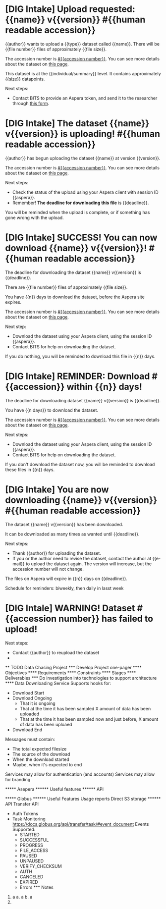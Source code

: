 # [DIG Intake] Upload requested: {{name}} v{{version}} #{{human readable accession}}

{{author}} wants to upload a {{type}} dataset called {{name}}. There will be {{file number}} files of approximately {{file size}}.

The accession number is [#{{accession number}}](). You can see more details about the dataset on [this page]().

This dataset is at the {{individual/summary}} level. It contains approximately {{size}} datapoints.

Next steps:
* Contact BITS to provide an Aspera token, and send it to the researcher through [this form]().





# [DIG Intake] The dataset {{name}} v{{version}} is uploading! #{{human readable accession}}

{{author}} has begun uploading the dataset {{name}} at version {{version}}. 

The accession number is [#{{accession number}}](). You can see more details about the dataset on [this page]().

Next steps:
* Check the status of the upload using your Aspera client with session ID {{aspera}}.
* Remember! **The deadline for downloading this file** is {{deadline}}.

You will be reminded when the upload is complete, or if something has gone wrong with the upload.



# [DIG Intake] SUCCESS! You can now download {{name}} v{{version}}! #{{human readable accession}}

The deadline for downloading the dataset {{name}} v{{version}} is {{deadline}}.

There are {{file number}} files of approximately {{file size}}.

You have {{n}} days to download the dataset, before the Aspera site expires.

The accession number is [#{{accession number}}](). You can see more details about the dataset on [this page]().

Next step:
* Download the dataset using your Aspera client, using the session ID {{aspera}}.
* Contact BITS for help on downloading the dataset.

If you do nothing, you will be reminded to download this file in {{n}} days.



# [DIG Intake] REMINDER: Download #{{accession}} within {{n}} days!

The deadline for downloading dataset {{name}} v{{version}} is {{deadline}}.

You have {{n days}} to download the dataset.

The accession number is [#{{accession number}}](). You can see more details about the dataset on [this page]().

Next steps:
* Download the dataset using your Aspera client, using the session ID {{aspera}}.
* Contact BITS for help on downloading the dataset.

If you don't download the dataset now, you will be reminded to download these files in {{n}} days.



# [DIG Intake] You are now downloading {{name}} v{{version}} #{{human readable accession}}

The dataset {{name}} v{{version}} has been downloaded.

It can be downloaded as many times as wanted until {{deadline}}.

Next steps:
* Thank {{author}} for uploading the dataset.
* If you or the author need to revise the dataset, contact the author at {{e-mail}} to upload the dataset again. The version will increase, but the accession number will not change.

The files on Aspera will expire in {{n}} days on {{deadline}}.


Schedule for reminders: biweekly, then daily in lasst week











# [DIG Intale] WARNING! Dataset #{{accession number}} has failed to upload!

Next steps:
* Contact {{author}} to reupload the dataset 
* 

** TODO Data Chasing Project
*** Develop Project one-pager
**** Objectives
**** Requirements
**** Constraints
**** Stages
**** Deliverables
*** Do investigation into technologies to support architecture
**** Data Downloading Service
Supports hooks for:
- Download Start
- Download Ongoing
  + That it is ongoing
  + That at the time it has been sampled X amount of data has been uploaded
  + That at the time it has been sampled now and just before, X amount of data has been uploaed
- Download End

Messages must contain:
- The total expected filesize
- The source of the download
- When the download started
- Maybe, when it's expected to end

Services may allow for authentication (and accounts)
Services may allow for branding

***** Asepera
****** Useful features
****** API

***** Globus
****** Useful Features
Usage reports
Direct S3 storage
****** API
Transfer API
- Auth Tokens
- Task Monitoring
  https://docs.globus.org/api/transfer/task/#event_document
  Events Supported:
  - STARTED
  - SUCCESSFUL
  - PROGRESS
  - FILE_ACCESS
  - PAUSED
  - UNPAUSED
  - VERIFY_CHECKSUM
  - AUTH
  - CANCELED
  - EXPIRED
  - Errors
*** Notes
1. a
   a. a
   b. a
2. 
